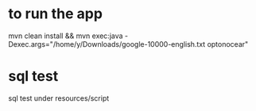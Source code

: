 # to run the app
mvn clean install && mvn exec:java -Dexec.args="/home/y/Downloads/google-10000-english.txt optonocear"
# sql test
sql test under resources/script